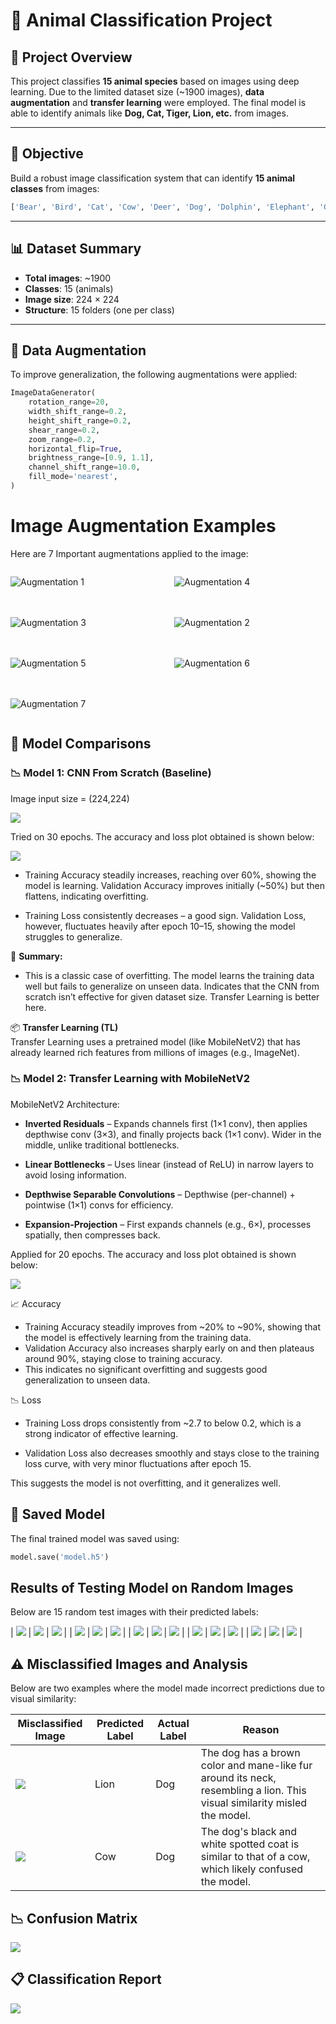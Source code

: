 # 🐾 Animal Classification Project

## 📌 Project Overview

This project classifies **15 animal species** based on images using deep learning. Due to the limited dataset size (~1900 images), **data augmentation** and **transfer learning** were employed. The final model is able to identify animals like **Dog, Cat, Tiger, Lion, etc.** from images.

---

## 🎯 Objective

Build a robust image classification system that can identify **15 animal classes** from images:

```python 
['Bear', 'Bird', 'Cat', 'Cow', 'Deer', 'Dog', 'Dolphin', 'Elephant', 'Giraffe', 'Horse', 'Kangaroo', 'Lion', 'Panda', 'Tiger', 'Zebra']
```
---

## 📊 Dataset Summary

- **Total images**: ~1900  
- **Classes**: 15 (animals)  
- **Image size**: 224 × 224  
- **Structure**: 15 folders (one per class)

---

## 🧹 Data Augmentation

To improve generalization, the following augmentations were applied:

```python
ImageDataGenerator(
    rotation_range=20,
    width_shift_range=0.2,
    height_shift_range=0.2,
    shear_range=0.2,
    zoom_range=0.2,
    horizontal_flip=True,
    brightness_range=[0.9, 1.1],
    channel_shift_range=10.0,
    fill_mode='nearest',
)
```
# Image Augmentation Examples

Here are 7 Important augmentations applied to the image:

<div style="display: grid; grid-template-columns: repeat(2, 1fr); gap: 20px;">

![Augmentation 1](images/aug1.png)

![Augmentation 4](images\aug4.png)

![Augmentation 3](images\aug3.png)

![Augmentation 2](images\aug2.png)

![Augmentation 5](images\aug5.png)

![Augmentation 6](images\aug6.png)

![Augmentation 7](images\aug7.png)

</div>


## 🧠 Model Comparisons

### 📉 Model 1: CNN From Scratch (Baseline)

Image input size = (224,224)

<img src="images\WithoutTL_Arch.png" >

Tried on 30 epochs. The accuracy and loss plot obtained is shown below:

<img src="images\WithoutTL.png" >


- Training Accuracy steadily increases, reaching over 60%, showing the model is learning.  Validation Accuracy improves initially (~50%) but then flattens, indicating overfitting.

- Training Loss consistently decreases – a good sign. Validation Loss, however, fluctuates heavily after epoch 10–15, showing the model struggles to generalize.

🧠 **Summary:**

- This is a classic case of overfitting. The model learns the training data well but fails to generalize on unseen data. Indicates that the CNN from scratch isn’t effective for given dataset size. Transfer Learning is better here.


📦 **Transfer Learning (TL)**  
Transfer Learning uses a pretrained model (like MobileNetV2) that has already learned rich features from millions of images (e.g., ImageNet).

### 📉 Model 2: Transfer Learning with MobileNetV2

MobileNetV2 Architecture:

- **Inverted Residuals** – Expands channels first (1×1 conv), then applies depthwise conv (3×3), and finally projects back (1×1 conv). Wider in the middle, unlike traditional bottlenecks.

- **Linear Bottlenecks** – Uses linear (instead of ReLU) in narrow layers to avoid losing information.

- **Depthwise Separable Convolutions** – Depthwise (per-channel) + pointwise (1×1) convs for efficiency.

- **Expansion-Projection** – First expands channels (e.g., 6×), processes spatially, then compresses back.


Applied for 20 epochs. The accuracy and loss plot obtained is shown below:

<img src="images\WithTL.png" >  

📈 Accuracy    

- Training Accuracy steadily improves from ~20% to ~90%, showing that the model is effectively learning from the training data.
- Validation Accuracy also increases sharply early on and then plateaus around 90%, staying close to training accuracy.
- This indicates no significant overfitting and suggests good generalization to unseen data.

📉 Loss

- Training Loss drops consistently from ~2.7 to below 0.2, which is a strong indicator of effective learning.

- Validation Loss also decreases smoothly and stays close to the training loss curve, with very minor fluctuations after epoch 15.

This suggests the model is not overfitting, and it generalizes well.



## 💾 Saved Model  

The final trained model was saved using:

```python
model.save('model.h5')
```

## Results of Testing Model on Random Images

Below are 15 random test images with their predicted labels:


| ![](images/bear.png)     | ![](images/bird.png)     | ![](images/cat.png)      | 
| ![](images/cow.png)      | ![](images/deer.png)     | ![](images/dog.png)      | 
| ![](images/dolphin.png)  | ![](images/elephant.png) | ![](images/giraffe.png)  | 
| ![](images/horse.png)    | ![](images/kangaroo.png) | ![](images/lion.png)     | 
| ![](images/panda.png)    | ![](images/tiger.png)    | ![](images/zebra.png)    | 


## ⚠️ Misclassified Images and Analysis

Below are two examples where the model made incorrect predictions due to visual similarity:

| Misclassified Image | Predicted Label | Actual Label | Reason |
|------------------------|-----------------|--------------|--------|
| ![](images/res0.png) | Lion | Dog | The dog has a brown color and mane-like fur around its neck, resembling a lion. This visual similarity misled the model. |
| ![](images/res1.png)  | Cow  | Dog | The dog's black and white spotted coat is similar to that of a cow, which likely confused the model. |


## 📉 Confusion Matrix

<img src="images\confusionMatrix.png" > 

## 📋 Classification Report

<img src="images\report.png" >
